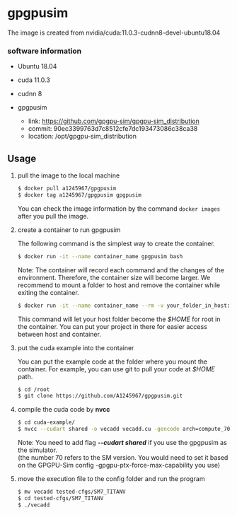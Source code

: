 # gpgpusim

The image is created from nvidia/cuda:11.0.3-cudnn8-devel-ubuntu18.04

### software information

* Ubuntu 18.04
* cuda 11.0.3 

* cudnn 8

* gpgpusim
  * link: https://github.com/gpgpu-sim/gpgpu-sim_distribution
  * commit: 90ec3399763d7c8512cfe7dc193473086c38ca38
  * location: /opt/gpgpu-sim_distribution

## Usage 

1. pull the image to the local machine

   ```bash
   $ docker pull a1245967/gpgpusim
   $ docker tag a1245967/gpgpusim gpgpusim
   ```

   You can check the image information by the command  `docker images` after you pull the image.

   

2. create a container to run gpgpusim

   The following command is the simplest way to create the container.

   ```bash
   $ docker run -it --name container_name gpgpusim bash
   ```

   Note: The container will record each command and the changes of the environment. Therefore, the container size will become larger. We recommend to mount a folder to host and remove the container while exiting the container.

   ```bash
   $ docker run -it --name container_name --rm -v your_folder_in_host:/root gpgpusim bash
   ```

   This command will let your host folder become the *$HOME* for root in the container. You can put your project in there for easier access between host and container.

   

3. put the cuda example into the container

   You can put the example code at the folder where you mount the container. For example, you can use git to pull your code at *$HOME* path.
   
   ```bash
   $ cd /root
   $ git clone https://github.com/A1245967/gpgpusim.git
   ```
   

4. compile the cuda code by **nvcc**

   ```bash
   $ cd cuda-example/
   $ nvcc --cudart shared -o vecadd vecadd.cu -gencode arch=compute_70,code=compute_70
   ```

   Note: You need to add flag ***--cudart shared***  if you use the gpgpusim as the simulator.  
   (the number 70 refers to the SM version. You would need to set it based on the GPGPU-Sim config -gpgpu-ptx-force-max-capability you use)
   
5. move the execution file to the config folder and run the program

   ```bash
   $ mv vecadd tested-cfgs/SM7_TITANV
   $ cd tested-cfgs/SM7_TITANV
   $ ./vecadd
   ```

   
